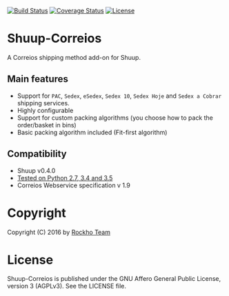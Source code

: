 [![Build Status](https://travis-ci.org/rockho-team/shuup-correios.svg?branch=master)](https://travis-ci.org/rockho-team/shuup-correios)
[![Coverage Status](https://coveralls.io/repos/github/rockho-team/shuup-correios/badge.svg?branch=master)](https://coveralls.io/github/rockho-team/shuup-correios?branch=master)
[![License](https://img.shields.io/badge/license-AGPLv3-blue.svg)](LICENSE)

Shuup-Correios
==============

A Correios shipping method add-on for Shuup.

## Main features

* Support for `PAC`, `Sedex`, `eSedex`, `Sedex 10`, `Sedex Hoje` and `Sedex a Cobrar` shipping services.
* Highly configurable
* Support for custom packing algorithms (you choose how to pack the order/basket in bins)
* Basic packing algorithm included (Fit-first algorithm)

## Compatibility
* Shuup v0.4.0
* [Tested on Python 2.7, 3.4 and 3.5](https://travis-ci.org/rockho-team/shuup-correios)
* Correios Webservice specification v 1.9 

Copyright
=========
Copyright (C) 2016 by [Rockho Team](https://github.com/rockho-team)

License
=======

Shuup-Correios is published under the GNU Affero General Public License,
version 3 (AGPLv3). See the LICENSE file.
